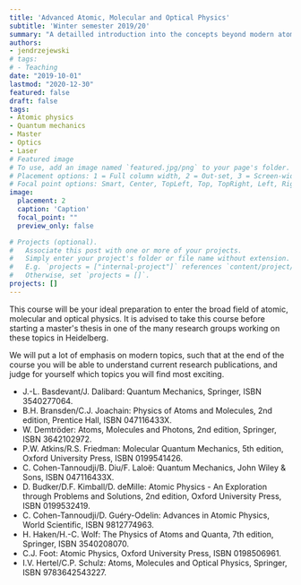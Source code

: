 ```yaml
---
title: 'Advanced Atomic, Molecular and Optical Physics'
subtitle: 'Winter semester 2019/20'
summary: "A detailled introduction into the concepts beyond modern atomic, molecular and optical physics."
authors:
- jendrzejewski
# tags:
# - Teaching
date: "2019-10-01"
lastmod: "2020-12-30"
featured: false
draft: false
tags:
- Atomic physics
- Quantum mechanics
- Master
- Optics
- Laser
# Featured image
# To use, add an image named `featured.jpg/png` to your page's folder.
# Placement options: 1 = Full column width, 2 = Out-set, 3 = Screen-width
# Focal point options: Smart, Center, TopLeft, Top, TopRight, Left, Right, BottomLeft, Bottom, BottomRight
image:
  placement: 2
  caption: 'Caption'
  focal_point: ""
  preview_only: false

# Projects (optional).
#   Associate this post with one or more of your projects.
#   Simply enter your project's folder or file name without extension.
#   E.g. `projects = ["internal-project"]` references `content/project/deep-learning/index.md`.
#   Otherwise, set `projects = []`.
projects: []
---
```


This course will be your ideal preparation to enter the broad field of atomic, molecular and optical physics. It is advised to take this course before starting a master's thesis in one of the many research groups working on these topics in Heidelberg.

We will put a lot of emphasis on modern topics, such that at the end of the course you will be able to understand current research publications, and judge for yourself which topics you will find most exciting.

  - J.-L. Basdevant/J. Dalibard: Quantum Mechanics, Springer, ISBN 3540277064.
  - B.H. Bransden/C.J. Joachain: Physics of Atoms and Molecules, 2nd edition, Prentice Hall, ISBN 047116433X.
  - W. Demtröder: Atoms, Molecules and Photons, 2nd edition, Springer, ISBN 3642102972.
  - P.W. Atkins/R.S. Friedman: Molecular Quantum Mechanics, 5th edition, Oxford University Press, ISBN 0199541426.
  - C. Cohen-Tannoudji/B. Diu/F. Laloë: Quantum Mechanics, John Wiley & Sons, ISBN 047116433X.
  - D. Budker/D.F. Kimball/D. deMille: Atomic Physics - An Exploration through Problems and Solutions, 2nd edition, Oxford University Press, ISBN 0199532419.
  - C. Cohen-Tannoudji/D. Guéry-Odelin: Advances in Atomic Physics, World Scientific, ISBN 9812774963.
  - H. Haken/H.-C. Wolf: The Physics of Atoms and Quanta, 7th edition, Springer, ISBN 3540208070.
  - C.J. Foot: Atomic Physics, Oxford University Press, ISBN 0198506961.
  - I.V. Hertel/C.P. Schulz: Atoms, Molecules and Optical Physics, Springer, ISBN 9783642543227.
